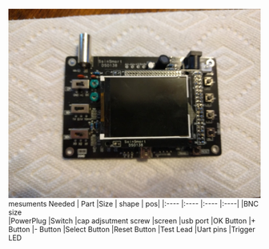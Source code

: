 

![asdf](top.png  "Here is a pic")
mesuments
Needed
| Part       |Size  | shape | pos| 
|:----       |:---- |:----  |:----|
|BNC size     
|PowerPlug
|Switch
|cap adjsutment screw
|screen
|usb port
|OK Button
|+ Button
|- Button
|Select Button
|Reset Button
|Test Lead
|Uart pins
|Trigger LED


